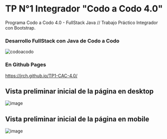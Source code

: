 # TP N°1 Integrador "Codo a Codo 4.0"
Programa Codo a Codo 4.0 - FullStack Java // Trabajo Práctico Integrador con Bootstrap.

### Desarrollo FullStack con Java de Codo a Codo

![codoacodo](https://user-images.githubusercontent.com/83146564/137408912-013f0d0c-37d1-4dc2-a1b5-77356c1003f3.png)

### En Github Pages
https://jrch.github.io/TP1-CAC-4.0/

## Vista preliminar inicial de la página en desktop
![image](https://user-images.githubusercontent.com/83146564/137406497-dedfaa15-652a-47da-8fa3-e4980afa7552.png)

## Vista preliminar inicial de la página en mobile
![image](https://user-images.githubusercontent.com/83146564/137406688-1cdc73e5-7eec-40db-8494-cf9acee78bbf.png)

